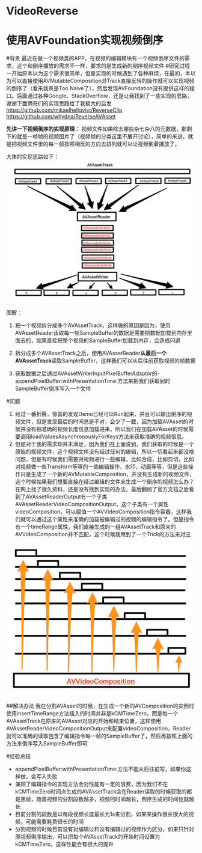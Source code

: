 # VideoReverse
# 使用AVFoundation实现视频倒序

#背景
最近在做一个视频类的APP，在视频的编辑模块有一个视频倒序文件的需求，这个和倒序播放的需求不一样，要求的是生成新的倒序视频文件
#研究过程
一开始原本以为这个需求很简单，但是实现的时候遇到了各种麻烦，在最初，本以为可以直接使用AVMutableComposition对Track直接反转的操作就可以实现视频的倒序了（看来我真是Too Naive了），然后发现AVFoundation没有提供这样的接口。后面通过各种Google、StackOverflow，还是让我找到了一些实现的思路，谢谢下面俩哥们的实现思路给了我极大的启发
https://github.com/mikaelhellqvist/ReverseClip
https://github.com/whydna/ReverseAVAsset


**先讲一下视频倒序的实现原理：**
视频文件如果除去哪些杂七杂八的元数据，那剩下的就是一帧帧的视频图片了（视频帧的分类这里不展开讨论），简单的来讲，就是把视频文件里的每一帧按照相反的方向去排列就可以让视频倒着播放了。

大体的实现思路如下：
![](https://raw.githubusercontent.com/KayWong/VideoReverse/master/D0AAB2A9A3AD9E24FA0107E6C3AF38EE.png)

图解：

1. 把一个视频拆分成多个AVAssetTrack，这样做的原因是因为，使用AVAssetReader读取每一帧SampleBuffer的数据是需要把数据加载到内存里面去的，如果直接把整个视频的SampleBuffer加载到内存，会造成闪退

2. 拆分成多个AVAssetTrack之后，使用AVAssetReader**从最后一个AVAssetTrack**读取SampleBuffer，这样我们可以从后往前获取视频的帧数据

3. 获取数据之后通过AVAssetWriterInputPixelBufferAdaptor的- appendPixelBuffer:withPresentationTime:方法来把我们获取到的SampleBuffer倒序写入一个文件

#问题
1. 经过一番折腾，惊喜的发现Demo已经可以Run起来，并且可以输出倒序的视频文件，但是发现最后的时间总是不对，会少了一截，因为加载AVAsset的时候并没有把准确的视频长度信息加载进来，所以我们在加载AVAsset的时候需要调用loadValuesAsynchronouslyForKeys方法来获取准确的视频信息。 
2. 但是对于我的需求却并未满足，因为我们在上面说到，我们获取的时候是一个原始的视频文件，这个视频文件没有经过任何的编辑，所以一切看起来都没啥问题，但是有时候我们需要对视频进行一些编辑，比如合成，比如剪切，比如对视频做一些Transform等等的一些编辑操作，水印，动画等等，但是这些操作只是生成了一个新的AVMutableComposition，并没有生成新的视频文件，这个时候如果我们想要直接在经过编辑的文件来生成一个倒序的视频怎么办？在网上找了很久资料，还是没有找到实现的办法，最后翻阅了官方文档之后看到了AVAssetReaderOutput有一个子类AVAssetReaderVideoCompositionOutput，这个子类有一个属性videoComposition，可以赋值一个AVVideoComposition指令容器，这样我们就可以通过这个属性来准确的加载被编辑过的视频的编辑指令了。但是指令有一个timeRange属性，我们直接生成的一组AVAssetTrack和原来的AVVideoComposition并不匹配，这个时候我用到了一个Trick的方法来对应

![](https://raw.githubusercontent.com/KayWong/VideoReverse/master/9805248486F9DA46E2737CFA3CD393F2.png)

##解决办法
我在分割AVAsset的时候，在生成一个新的AVComposition的实例时使用insertTimeRange方法插入的时间并非是kCMTimeZero，而是每一个AVAssetTrack在原来的AVAsset对应的开始和结束位置，这样使用AVAssetReaderVideoCompositionOutput来配置videoComposition，Reader就可以准确的读取包含了编辑指令每一帧的SampleBuffer了，然后再按照上面的方法来倒序写入SampleBuffer即可

#经验总结
* appendPixelBuffer:withPresentationTime:方法不能从后往前写，如果你这样做，会写入失败
* 兼顾了编辑指令的实现方法会对性能有一定的浪费，因为我们不在kCMTimeZero时间点生成的AVAssetTrack会在Reader读取的时候获取的都是黑帧，随着视频的分割段数越多，视频的时间越长，倒序生成的时间也就越长
* 目前分割的段数是以每段视频长度最长为1s来分割，如果来操作很长很大的视频，可能需要耗费很长的时间
* 分割视频的时候目前没有对编辑过和没有编辑过的视频作为区分，如果只针对原视频倒序输出，可以把每个AVAssetTrack的开始时间设置为kCMTimeZero，这样性能会有很大的提升
